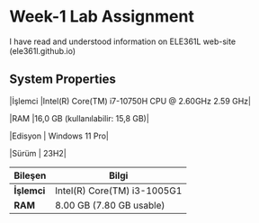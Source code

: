 # Week-1 Lab Assignment

I have read and understood information on ELE361L web-site (ele361l.github.io)

## System Properties

|İşlemci      |Intel(R) Core(TM) i7-10750H CPU @ 2.60GHz   2.59 GHz|

|RAM          |16,0 GB (kullanılabilir: 15,8 GB)|

|Edisyon      | Windows 11 Pro|

|Sürüm        | 23H2|

| Bileşen     | Bilgi                             |
|-------------|-----------------------------------|
| **İşlemci** | Intel(R) Core(TM) i3-1005G1      |
| **RAM**     | 8.00 GB (7.80 GB usable)         |
